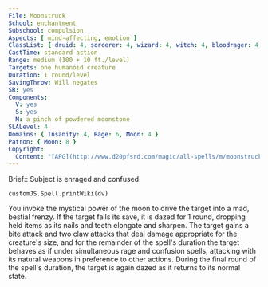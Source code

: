 ```yaml
---
File: Moonstruck
School: enchantment
Subschool: compulsion
Aspects: [ mind-affecting, emotion ]
ClassList: { druid: 4, sorcerer: 4, wizard: 4, witch: 4, bloodrager: 4, psychic: 4 }
CastTime: standard action
Range: medium (100 + 10 ft./level)
Targets: one humanoid creature
Duration: 1 round/level
SavingThrow: Will negates
SR: yes
Components:
  V: yes
  S: yes
  M: a pinch of powdered moonstone
SLALevel: 4
Domains: { Insanity: 4, Rage: 6, Moon: 4 }
Patron: { Moon: 8 }
Copyright:
  Content: "[APG](http://www.d20pfsrd.com/magic/all-spells/m/moonstruck)"
---
```

Brief:: Subject is enraged and confused.

```dataviewjs
customJS.Spell.printWiki(dv)
```

You invoke the mystical power of the moon to drive the target into a mad, bestial frenzy. If the target fails its save, it is dazed for 1 round, dropping held items as its nails and teeth elongate and sharpen. The target gains a bite attack and two claw attacks that deal damage appropriate for the creature's size, and for the remainder of the spell's duration the target behaves as if under simultaneous rage and confusion spells, attacking with its natural weapons in preference to other actions. During the final round of the spell's duration, the target is again dazed as it returns to its normal state.
